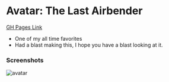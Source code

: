 # Avatar: The Last Airbender

[GH Pages Link](https://sojurner.github.io/Static-Composition-2/)

* One of my all time favorites
* Had a blast making this, I hope you have a blast looking at it.

### Screenshots
![avatar](https://user-images.githubusercontent.com/35910428/47958610-f6498500-df93-11e8-99c6-9f33950bf786.gif)


